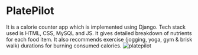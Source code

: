 # PlatePilot
It is a calorie counter app which is implemented using Django.
Tech stack used is HTML, CSS, MySQL and JS.
It gives detailed breakdown of nutrients for each food item.
It also recommends exercise (jogging, yoga, gym & brisk walk)  durations for burning consumed calories.
![platepilot](https://github.com/Ibarelysleep/PlatePilot/assets/108461434/914b044d-8220-4dc3-ae9a-ab96357bb210)


